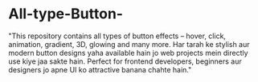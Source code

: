 # All-type-Button-
"This repository contains all types of button effects – hover, click, animation, gradient, 3D, glowing and many more. Har tarah ke stylish aur modern button designs yaha available hain jo web projects mein directly use kiye jaa sakte hain. Perfect for frontend developers, beginners aur designers jo apne UI ko attractive banana chahte hain."
